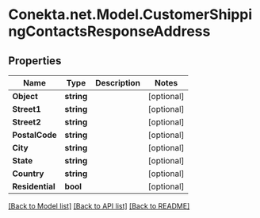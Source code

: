 # Conekta.net.Model.CustomerShippingContactsResponseAddress

## Properties

Name | Type | Description | Notes
------------ | ------------- | ------------- | -------------
**Object** | **string** |  | [optional] 
**Street1** | **string** |  | [optional] 
**Street2** | **string** |  | [optional] 
**PostalCode** | **string** |  | [optional] 
**City** | **string** |  | [optional] 
**State** | **string** |  | [optional] 
**Country** | **string** |  | [optional] 
**Residential** | **bool** |  | [optional] 

[[Back to Model list]](../README.md#documentation-for-models) [[Back to API list]](../README.md#documentation-for-api-endpoints) [[Back to README]](../README.md)


